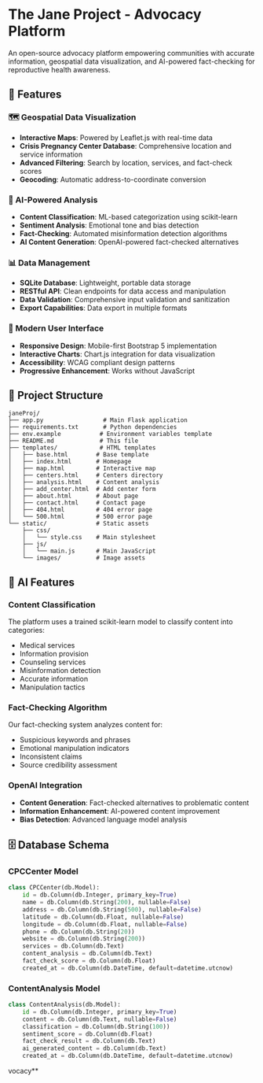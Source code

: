 # The Jane Project - Advocacy Platform

An open-source advocacy platform empowering communities with accurate information, geospatial data visualization, and AI-powered fact-checking for reproductive health awareness.

## 🌟 Features

### 🗺️ Geospatial Data Visualization
- **Interactive Maps**: Powered by Leaflet.js with real-time data
- **Crisis Pregnancy Center Database**: Comprehensive location and service information
- **Advanced Filtering**: Search by location, services, and fact-check scores
- **Geocoding**: Automatic address-to-coordinate conversion

### 🤖 AI-Powered Analysis
- **Content Classification**: ML-based categorization using scikit-learn
- **Sentiment Analysis**: Emotional tone and bias detection
- **Fact-Checking**: Automated misinformation detection algorithms
- **AI Content Generation**: OpenAI-powered fact-checked alternatives

### 📊 Data Management
- **SQLite Database**: Lightweight, portable data storage
- **RESTful API**: Clean endpoints for data access and manipulation
- **Data Validation**: Comprehensive input validation and sanitization
- **Export Capabilities**: Data export in multiple formats

### 🎨 Modern User Interface
- **Responsive Design**: Mobile-first Bootstrap 5 implementation
- **Interactive Charts**: Chart.js integration for data visualization
- **Accessibility**: WCAG compliant design patterns
- **Progressive Enhancement**: Works without JavaScript


## 📁 Project Structure

```
janeProj/
├── app.py                 # Main Flask application
├── requirements.txt       # Python dependencies
├── env.example           # Environment variables template
├── README.md             # This file
├── templates/            # HTML templates
│   ├── base.html        # Base template
│   ├── index.html       # Homepage
│   ├── map.html         # Interactive map
│   ├── centers.html     # Centers directory
│   ├── analysis.html    # Content analysis
│   ├── add_center.html  # Add center form
│   ├── about.html       # About page
│   ├── contact.html     # Contact page
│   ├── 404.html         # 404 error page
│   └── 500.html         # 500 error page
└── static/              # Static assets
    ├── css/
    │   └── style.css    # Main stylesheet
    ├── js/
    │   └── main.js      # Main JavaScript
    └── images/          # Image assets
```


## 🧠 AI Features

### Content Classification
The platform uses a trained scikit-learn model to classify content into categories:
- Medical services
- Information provision
- Counseling services
- Misinformation detection
- Accurate information
- Manipulation tactics

### Fact-Checking Algorithm
Our fact-checking system analyzes content for:
- Suspicious keywords and phrases
- Emotional manipulation indicators
- Inconsistent claims
- Source credibility assessment

### OpenAI Integration
- **Content Generation**: Fact-checked alternatives to problematic content
- **Information Enhancement**: AI-powered content improvement
- **Bias Detection**: Advanced language model analysis

## 🗄️ Database Schema

### CPCCenter Model
```python
class CPCCenter(db.Model):
    id = db.Column(db.Integer, primary_key=True)
    name = db.Column(db.String(200), nullable=False)
    address = db.Column(db.String(500), nullable=False)
    latitude = db.Column(db.Float, nullable=False)
    longitude = db.Column(db.Float, nullable=False)
    phone = db.Column(db.String(20))
    website = db.Column(db.String(200))
    services = db.Column(db.Text)
    content_analysis = db.Column(db.Text)
    fact_check_score = db.Column(db.Float)
    created_at = db.Column(db.DateTime, default=datetime.utcnow)
```

### ContentAnalysis Model
```python
class ContentAnalysis(db.Model):
    id = db.Column(db.Integer, primary_key=True)
    content = db.Column(db.Text, nullable=False)
    classification = db.Column(db.String(100))
    sentiment_score = db.Column(db.Float)
    fact_check_result = db.Column(db.Text)
    ai_generated_content = db.Column(db.Text)
    created_at = db.Column(db.DateTime, default=datetime.utcnow)
```


vocacy**
